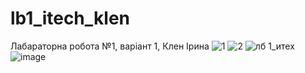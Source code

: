 # lb1_itech_klen
Лабараторна робота №1, варіант 1, Клен Ірина
![1](https://user-images.githubusercontent.com/120607789/208806679-e44fe232-4113-44ef-8a06-52f174cb52ee.png)
![2](https://user-images.githubusercontent.com/120607789/208806682-37b8d026-66bd-4889-b86a-c86c364fa15f.png)
![лб 1_итех](https://user-images.githubusercontent.com/120607789/210162418-c46a47ed-37db-456c-ac9a-c9aa7d3b3cc2.jpg)
![image](https://user-images.githubusercontent.com/120607789/210268410-6f57ad69-3437-4dc1-82e1-abd26ea06ab0.png)
